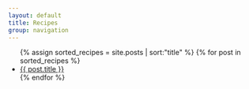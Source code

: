 ```yaml
---
layout: default
title: Recipes
group: navigation
---
```


<div class="post">
 <ul>
    {% assign sorted_recipes = site.posts | sort:"title" %}
    {% for post in sorted_recipes %}
     <li><a href="{{ BASE_PATH }}{{ post.url }}">{{ post.title }}</a></li>
   {% endfor %}
   </ul>
</div>
